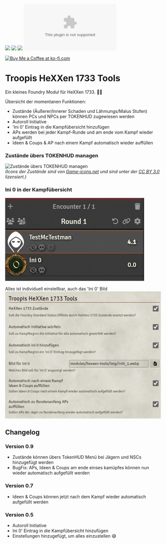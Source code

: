 ![](https://img.shields.io/badge/Foundry-v11-informational)
![](https://img.shields.io/badge/Foundry-v12-informational)
![](https://img.shields.io/badge/HeXXen_1733_Module-v1.6-confirmed)
![Latest Release Download Count](https://img.shields.io/github/downloads/troopermaxx/hexxen-tools/latest/module.zip)


<a href='https://ko-fi.com/troopermaxx' target='_blank'><img height='30' style='border:0px;height:30px;' src='https://az743702.vo.msecnd.net/cdn/kofi5.png?v=0' border='0' alt='Buy Me a Coffee at ko-fi.com' /></a>

<!--- Downloads @ Latest Badge -->
<!--- replace <user>/<repo> with your username/repository -->
<!--- ![Latest Release Download Count](https://img.shields.io/github/downloads/<user>/<repo>/latest/module.zip) -->

<!--- Forge Bazaar Install % Badge -->
<!--- replace <your-module-name> with the `name` in your manifest -->
<!--- ![Forge Installs](https://img.shields.io/badge/dynamic/json?label=Forge%20Installs&query=package.installs&suffix=%25&url=https%3A%2F%2Fforge-vtt.com%2Fapi%2Fbazaar%2Fpackage%2F<your-module-name>&colorB=4aa94a) -->


# Troopis HeXXen 1733 Tools

Ein kleines Foundry Modul für HeXXen 1733. 🧙‍♀️

Übersicht der momentanen Funktionen:
- Zustände (Äußerer/Innerer Schaden und Lähmungs/Malus Stufen) können PCs und NPCs per TOKENHUD zugewiesen werden
- Autoroll Initiative
- 'Ini 0' Eintrag in die Kampfübersicht hinzufügen
- APs werden bei jeder Kampf-Runde und am ende vom Kampf wieder aufgefüllt
- Ideen & Coups & AP nach einem Kampf automatisch wieder auffüllen 

### Zustände übers TOKENHUD managen
![Zustände übers TOKENHUD managen](https://github.com/TrooperMaXX/hexxen-tools/blob/master/docs/Zustaende_Demo.gif?raw=true)<br>_(Icons der Zustände sind von [Game-icons.net](https://game-icons.net/) und sind unter der [CC BY 3.0](https://creativecommons.org/licenses/by/3.0/) lizensiert.)_
### Ini 0 in der Kampfübersicht
![Ini 0 in der Kampfübersicht](https://github.com/TrooperMaXX/hexxen-tools/blob/master/docs/Ini.png?raw=true)

Alles ist individuell einstellbar, auch das 'Ini 0' Bild
![Einstellungsmöglichkeiten](https://github.com/TrooperMaXX/hexxen-tools/blob/master/docs/Settings.png?raw=true)



## Changelog
### Version 0.9
- Zustände können übers TokenHUD Menü bei Jägern und NSCs hinzugefügt werden
- BugFix: APs, Ideen & Coups am ende einses kamüpfes können nun wieder automatisch aufgefüllt werden


### Version 0.7
- Ideen & Coups können jetzt nach dem Kampf wieder automatisch aufgefüllt werden

### Version 0.5
- Autoroll Initiative
- Ini 0' Eintrag in die Kampfübersicht hinzufügen
- Einstellungen hinzugefügt, um alles einzustellen 😅